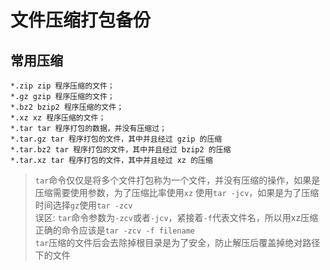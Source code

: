 # 文件压缩打包备份

## 常用压缩
```
*.zip zip 程序压缩的文件；
*.gz gzip 程序压缩的文件；
*.bz2 bzip2 程序压缩的文件；
*.xz xz 程序压缩的文件；
*.tar tar 程序打包的数据，并没有压缩过；
*.tar.gz tar 程序打包的文件，其中并且经过 gzip 的压缩
*.tar.bz2 tar 程序打包的文件，其中并且经过 bzip2 的压缩
*.tar.xz tar 程序打包的文件，其中并且经过 xz 的压缩
```

>`tar`命令仅仅是将多个文件打包称为一个文件，并没有压缩的操作，如果是压缩需要使用参数，为了压缩比率使用`xz` 使用`tar -jcv`，如果是为了压缩时间选择`gz`使用`tar -zcv`  
>误区: `tar`命令参数为`-zcv`或者`-jcv`，紧接着`-f`代表文件名，所以用xz压缩正确的命令应该是`tar -zcv -f filename`  
>`tar`压缩的文件后会去除掉根目录是为了安全，防止解压后覆盖掉绝对路径下的文件

